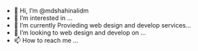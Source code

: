 - 👋 Hi, I’m @mdshahinalidm
- 👀 I’m interested in ...
- 🌱 I’m currently Provieding  web design and develop services...
- 💞️ I’m looking to web design and develop on ...
- 📫 How to reach me ...

<!---
mdshahinalidm/mdshahinalidm is a ✨ special ✨ repository because its `README.md` (this file) appears on your GitHub profile.
You can click the Preview link to take a look at your changes.
--->
